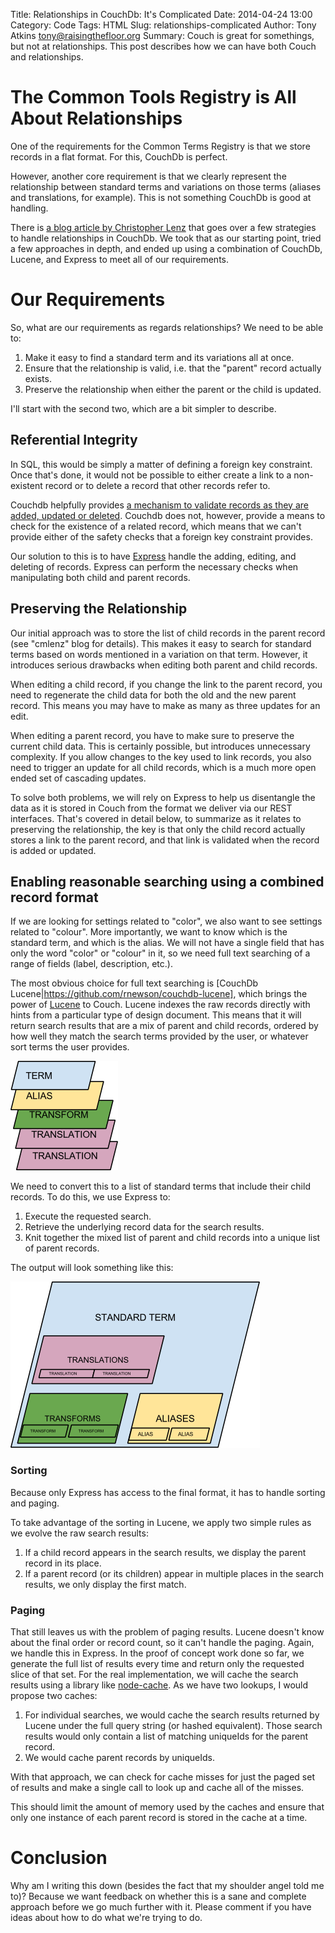 Title: Relationships in CouchDb:  It's Complicated
Date: 2014-04-24 13:00
Category: Code
Tags: HTML
Slug: relationships-complicated
Author: Tony Atkins <tony@raisingthefloor.org>
Summary: Couch is great for somethings, but not at relationships.  This post describes how we can have both Couch and relationships.

# The Common Tools Registry is All About Relationships

One of the requirements for the Common Terms Registry is that we store records in a flat format.  For this, CouchDb is perfect.

However, another core requirement is that we clearly represent the relationship between standard terms and variations on those terms (aliases and translations, for example).  This is not something CouchDb is good at handling.

There is [a blog article by Christopher Lenz](http://www.cmlenz.net/archives/2007/10/couchdb-joins) that goes over a few strategies to handle relationships in CouchDb.  We took that as our starting point, tried a few approaches in depth, and ended up using a combination of CouchDb, Lucene, and Express to meet all of our requirements.

# Our Requirements

So, what are our requirements as regards relationships?  We need to be able to:

1. Make it easy to find a standard term and its variations all at once.
2. Ensure that the relationship is valid, i.e. that the "parent" record actually exists.
3. Preserve the relationship when either the parent or the child is updated.

I'll start with the second two, which are a bit simpler to describe.

## Referential Integrity

In SQL, this would be simply a matter of defining a foreign key constraint.  Once that's done, it would not be possible to either create a link to a non-existent record or to delete a record that other records refer to.

Couchdb helpfully provides [a mechanism to validate records as they are added, updated or deleted](https://wiki.apache.org/couchdb/Document_Update_Validation).  Couchdb does not, however, provide a means to check for the existence of a related record, which means that we can't provide either of the safety checks that a foreign key constraint provides.

Our solution to this is to have [Express](expressjs.com) handle the adding, editing, and deleting of records.  Express can perform the necessary checks when manipulating both child and parent records.

## Preserving the Relationship

Our initial approach was to store the list of child records in the parent record (see "cmlenz" blog for details).  This makes it easy to search for standard terms based on words mentioned in a variation on that term.  However, it introduces serious drawbacks when editing both parent and child records.

When editing a child record, if you change the link to the parent record, you need to regenerate the child data for both the old and the new parent record.  This means you may have to make as many as three updates for an edit.

When editing a parent record, you have to make sure to preserve the current child data.  This is certainly possible, but introduces unnecessary complexity.  If you allow changes to the key used to link records, you also need to trigger an update for all child records, which is a much more open ended set of cascading updates.

To solve both problems, we will rely on Express to help us disentangle the data as it is stored in Couch from the format we deliver via our REST interfaces. That's covered in detail below, to summarize as it relates to preserving the relationship, the key is that only the child record actually stores a link to the parent record, and that link is validated when the record is added or updated.

## Enabling reasonable searching using a combined record format

If we are looking for settings related to "color", we also want to see settings related to "colour".  More importantly, we want to know which is the standard term, and which is the alias.  We will not have a single field that has only the word "color" or "colour" in it, so we need full text searching of a range of fields (label, description, etc.).

The most obvious choice for full text searching is [CouchDb Lucene|https://github.com/rnewson/couchdb-lucene], which brings the power of [Lucene](https://lucene.apache.org/) to Couch.  Lucene indexes the raw records directly with hints from a particular type of design document.  This means that it will return search results that are a mix of parent and child records, ordered by how well they match the search terms provided by the user, or whatever sort terms the user provides.

![Diagram of record format presented by Lucene.](/images/2014-04-24-lucene-diagram.png)

We need to convert this to a list of standard terms that include their child records.  To do this, we use Express to:

1. Execute the requested search.
2. Retrieve the underlying record data for the search results.
3. Knit together the mixed list of parent and child records into a unique list of parent records.

The output will look something like this:

![Diagram of final record format as presented by Express.](/images/2014-04-24-express-diagram.png)

### Sorting

Because only Express has access to the final format, it has to handle sorting and paging.

To take advantage of the sorting in Lucene, we apply two simple rules as we evolve the raw search results:

1.  If a child record appears in the search results, we display the parent record in its place.
2.  If a parent record (or its children) appear in multiple places in the search results, we only display the first match.

### Paging

That still leaves us with the problem of paging results.  Lucene doesn't know about the final order or record count, so it can't handle the paging.  Again, we handle this in Express.  In the proof of concept work done so far, we generate the full list of results every time and return only the requested slice of that set.  For the real implementation, we will cache the search results using a library like [node-cache](https://www.npmjs.org/package/node-cache).  As we have two lookups, I would propose two caches:

1. For individual searches, we would cache the search results returned by Lucene under the full query string (or hashed equivalent).  Those search results would only contain a list of matching uniqueIds for the parent record.
2. We would cache parent records by uniqueIds.

With that approach, we can check for cache misses for just the paged set of results and make a single call to look up and cache all of the misses.

This should limit the amount of memory used by the caches and ensure that only one instance of each parent record is stored in the cache at a time.

# Conclusion

Why am I writing this down (besides the fact that my shoulder angel told me to)?  Because we want feedback on whether this is a sane and complete approach before we go much further with it.  Please comment if you have ideas about how to do what we're trying to do.
